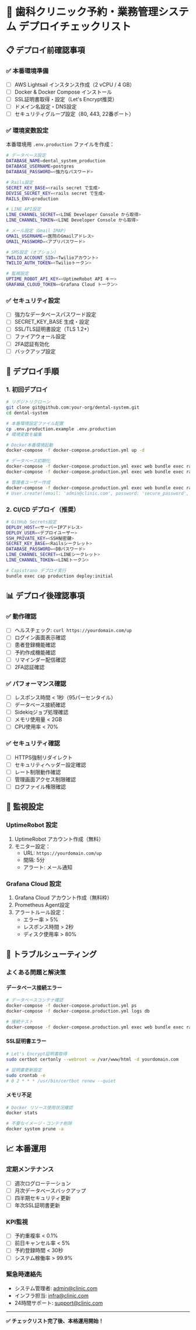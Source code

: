 # 🚀 歯科クリニック予約・業務管理システム デプロイチェックリスト

## 📋 デプロイ前確認事項

### ✅ 本番環境準備
- [ ] AWS Lightsail インスタンス作成（2 vCPU / 4 GB）
- [ ] Docker & Docker Compose インストール
- [ ] SSL証明書取得・設定（Let's Encrypt推奨）
- [ ] ドメイン名設定・DNS設定
- [ ] セキュリティグループ設定（80, 443, 22番ポート）

### ✅ 環境変数設定
本番環境用 `.env.production` ファイルを作成：

```bash
# データベース設定
DATABASE_NAME=dental_system_production
DATABASE_USERNAME=postgres
DATABASE_PASSWORD=<強力なパスワード>

# Rails設定
SECRET_KEY_BASE=<rails secret で生成>
DEVISE_SECRET_KEY=<rails secret で生成>
RAILS_ENV=production

# LINE API設定
LINE_CHANNEL_SECRET=<LINE Developer Console から取得>
LINE_CHANNEL_TOKEN=<LINE Developer Console から取得>

# メール設定（Gmail IMAP）
GMAIL_USERNAME=<医院のGmailアドレス>
GMAIL_PASSWORD=<アプリパスワード>

# SMS設定（オプション）
TWILIO_ACCOUNT_SID=<Twilioアカウント>
TWILIO_AUTH_TOKEN=<Twilioトークン>

# 監視設定
UPTIME_ROBOT_API_KEY=<UptimeRobot API キー>
GRAFANA_CLOUD_TOKEN=<Grafana Cloud トークン>
```

### ✅ セキュリティ設定
- [ ] 強力なデータベースパスワード設定
- [ ] SECRET_KEY_BASE 生成・設定
- [ ] SSL/TLS証明書設定（TLS 1.2+）
- [ ] ファイアウォール設定
- [ ] 2FA認証有効化
- [ ] バックアップ設定

## 🚀 デプロイ手順

### 1. 初回デプロイ
```bash
# リポジトリクローン
git clone git@github.com:your-org/dental-system.git
cd dental-system

# 本番環境設定ファイル配置
cp .env.production.example .env.production
# 環境変数を編集

# Docker本番環境起動
docker-compose -f docker-compose.production.yml up -d

# データベース初期化
docker-compose -f docker-compose.production.yml exec web bundle exec rails db:create
docker-compose -f docker-compose.production.yml exec web bundle exec rails db:migrate

# 管理者ユーザー作成
docker-compose -f docker-compose.production.yml exec web bundle exec rails console
# User.create!(email: 'admin@clinic.com', password: 'secure_password', role: 'admin')
```

### 2. CI/CD デプロイ（推奨）
```bash
# GitHub Secrets設定
DEPLOY_HOST=<サーバーIPアドレス>
DEPLOY_USER=<デプロイユーザー>
SSH_PRIVATE_KEY=<SSH秘密鍵>
SECRET_KEY_BASE=<Railsシークレット>
DATABASE_PASSWORD=<DBパスワード>
LINE_CHANNEL_SECRET=<LINEシークレット>
LINE_CHANNEL_TOKEN=<LINEトークン>

# Capistrano デプロイ実行
bundle exec cap production deploy:initial
```

## 📊 デプロイ後確認事項

### ✅ 動作確認
- [ ] ヘルスチェック: `curl https://yourdomain.com/up`
- [ ] ログイン画面表示確認
- [ ] 患者登録機能確認
- [ ] 予約作成機能確認
- [ ] リマインダー配信確認
- [ ] 2FA認証確認

### ✅ パフォーマンス確認
- [ ] レスポンス時間 < 1秒（95パーセンタイル）
- [ ] データベース接続確認
- [ ] Sidekiqジョブ処理確認
- [ ] メモリ使用量 < 2GB
- [ ] CPU使用率 < 70%

### ✅ セキュリティ確認
- [ ] HTTPS強制リダイレクト
- [ ] セキュリティヘッダー設定確認
- [ ] レート制限動作確認
- [ ] 管理画面アクセス制限確認
- [ ] ログファイル権限確認

## 🔧 監視設定

### UptimeRobot 設定
1. UptimeRobot アカウント作成（無料）
2. モニター設定：
   - URL: `https://yourdomain.com/up`
   - 間隔: 5分
   - アラート: メール通知

### Grafana Cloud 設定
1. Grafana Cloud アカウント作成（無料枠）
2. Prometheus Agent設定
3. アラートルール設定：
   - エラー率 > 5%
   - レスポンス時間 > 2秒
   - ディスク使用率 > 80%

## 🚨 トラブルシューティング

### よくある問題と解決策

#### データベース接続エラー
```bash
# データベースコンテナ確認
docker-compose -f docker-compose.production.yml ps
docker-compose -f docker-compose.production.yml logs db

# 接続テスト
docker-compose -f docker-compose.production.yml exec web bundle exec rails db:version
```

#### SSL証明書エラー
```bash
# Let's Encrypt証明書取得
sudo certbot certonly --webroot -w /var/www/html -d yourdomain.com

# 証明書更新設定
sudo crontab -e
# 0 2 * * * /usr/bin/certbot renew --quiet
```

#### メモリ不足
```bash
# Docker リソース使用状況確認
docker stats

# 不要なイメージ・コンテナ削除
docker system prune -a
```

## 📈 本番運用

### 定期メンテナンス
- [ ] 週次ログローテーション
- [ ] 月次データベースバックアップ
- [ ] 四半期セキュリティ更新
- [ ] 年次SSL証明書更新

### KPI監視
- [ ] 予約重複率 < 0.1%
- [ ] 前日キャンセル率 < 5%
- [ ] 予約登録時間 < 30秒
- [ ] システム稼働率 > 99.9%

### 緊急時連絡先
- システム管理者: admin@clinic.com
- インフラ担当: infra@clinic.com
- 24時間サポート: support@clinic.com

---

**✅ チェックリスト完了後、本格運用開始！**